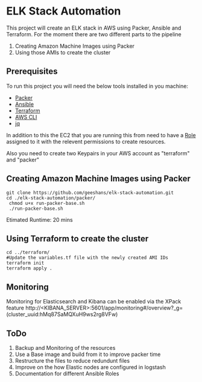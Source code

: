 # ELK Stack Automation

This project will create an ELK stack in AWS using Packer, Ansible and Terraform. For the moment there are two different parts to the pipeline
1. Creating  Amazon Machine Images using Packer
2. Using those AMIs to create the cluster


## Prerequisites

To run this project you will need the below tools installed in you machine:
- [Packer](https://www.packer.io/downloads.html)
- [Ansible](http://docs.ansible.com/ansible/latest/intro_installation.html)
- [Terraform](https://www.terraform.io/intro/index.html)
- [AWS CLI](https://docs.aws.amazon.com/cli/latest/userguide/installing.html)
- [jq](https://stedolan.github.io/jq/)

In addition to this the EC2 that you are running this from need to have a [Role](https://docs.aws.amazon.com/IAM/latest/UserGuide/id_roles.html) assigned to it with the relevent permissions to create resources.

Also you need to create two Keypairs in your AWS account as "terraform" and "packer"

## Creating  Amazon Machine Images using Packer

```shell
git clone https://github.com/geeshans/elk-stack-automation.git
cd ./elk-stack-automation/packer/
 chmod u+x run-packer-base.sh
 ./run-packer-base.sh
```
Etimated Runtime: 20 mins

## Using Terraform to create the cluster
```shell
cd ../terraform/
#Update the variables.tf file with the newly created AMI IDs
terraform init
terraform apply .
```

## Monitoring
Monitoring for Elasticsearch and Kibana can be enabled via the XPack feature
http://<KIBANA_SERVER>:5601/app/monitoring#/overview?_g=(cluster_uuid:hMq87SaMQXuH9ws2rg8VFw)



## ToDo
1. Backup and Monitoring of the resources
2. Use a Base image and build from it to improve packer time
3. Restructure the files to reduce redundunt files
4. Improve on the how Elastic nodes are configured in logstash
5. Documentation for different Ansible Roles